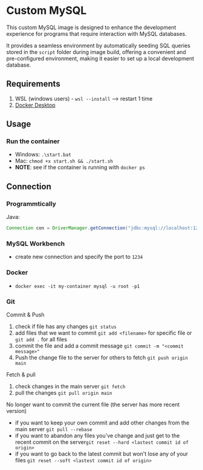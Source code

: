 # Custom MySQL
This custom MySQL image is designed to enhance the development experience for programs that require interaction with MySQL databases. 

It provides a seamless environment by automatically seeding SQL queries stored in the `script` folder during image build, offering a convenient and pre-configured environment, making it easier to set up a local development database.

## Requirements

1. WSL (windows users) - `wsl --install` --> restart 1 time
2. [Docker Desktop](https://www.docker.com/products/docker-desktop/)

## Usage

### Run the container
- Windows: `.\start.bat`
- Mac: `chmod +x start.sh && ./start.sh`
-  **NOTE**: see if the container is running with `docker ps`

## Connection

### Programmtically
Java: 
 ```java
 Connection con = DriverManager.getConnection("jdbc:mysql://localhost:1234/<database_name>", "root", "1");
 ```
### MySQL Workbench
- create new connection and specify the port to `1234`

### Docker
- `docker exec -it my-container mysql -u root -p1`


### Git
Commit & Push
1. check if file has any changes `git status`
2. add files that we want to commit `git add <filename>` for specific file or `git add .` for all files
3. commit the file and add a commit message `git commit -m "<commit message>"`
4. Push the change file to the server for others to fetch `git push origin main`

Fetch & pull
1. check changes in the main server `git fetch`
2. pull the changes `git pull origin main`

No longer want to commit the current file (the server has more recent version)
- if you want to keep your own commit and add other changes from the main server `git pull --rebase`
- if you want to abandon any files you've change and just get to the recent commit on the server`git reset --hard <lastest commit id of origin>`
- if you want to go back to the latest commit but won't lose any of your files `git reset --soft <lastest commit id of origin>`